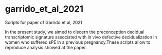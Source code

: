 # garrido_et_al_2021
Scripts for paper of Garrido et al, 2021

In the present study, we aimed to discern the preconception decidual transcriptomic signature associated with in vivo defective decidualization in women who suffered sPE in a previous pregnancy.These scripts allow to reproduce analysis showed at the paper.

